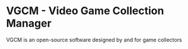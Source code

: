 # VGCM - Video Game Collection Manager

VGCM is an open-source software designed by and for game collectors 
